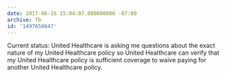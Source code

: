 ```yaml
---
date: 2017-06-16 15:04:07.000000000 -07:00
archive: fb
id: '1497650647'
---
```


Current status: United Healthcare is asking me questions about the exact nature of my United Healthcare policy so United Healthcare can verify that my United Healthcare policy is sufficient coverage to waive paying for another United Healthcare policy.
